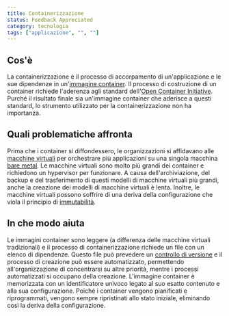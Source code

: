 ```yaml
---
title: Containerizzazione
status: Feedback Appreciated
category: tecnologia
tags: ["applicazione", "", ""]
---
```


## Cos'è

La containerizzazione è il processo di accorpamento di un'applicazione e le sue dipendenze in un'[immagine container](/it/container-image/). Il processo di costruzione di un container richiede l'aderenza agli standard dell'[Open Container Initiative](https://opencontainers.org). Purché il risultato finale sia un'immagine container che aderisce a questi standard, lo strumento utilizzato per la containerizzazione non ha importanza.

## Quali problematiche affronta

Prima che i container si diffondessero, le organizzazioni si affidavano alle [macchine virtuali](/it/virtual-machine/) per orchestrare più applicazioni su una singola macchina [bare metal](/it/bare-metal-machine/). Le macchine virtuali sono molto più grandi dei container e richiedono un hypervisor per funzionare. A causa dell'archiviazione, del backup e del trasferimento di questi modelli di macchine virtuali più grandi, anche la creazione dei modelli di macchine virtuali è lenta. Inoltre, le macchine virtuali possono soffrire di una deriva della configurazione che viola il principio di [immutabilità](/it/immutability/).

## In che modo aiuta

Le immagini container sono leggere (a differenza delle macchine virtuali tradizionali) e il processo di containerizzazione richiede un file con un elenco di dipendenze. Questo file può prevedere un [controllo di versione](/it/version-control/) e il processo di creazione può essere automatizzato, permettendo all'organizzazione di concentrarsi su altre priorità, mentre i processi automatizzati si occupano della creazione. L'immagine container è memorizzata con un identificatore univoco legato al suo esatto contenuto e alla sua configurazione. Poiché i container vengono pianificati e riprogrammati, vengono sempre ripristinati allo stato iniziale, eliminando così la deriva della configurazione.
